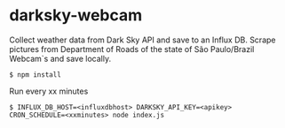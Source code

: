 # darksky-webcam
Collect weather data from Dark Sky API and save to an Influx DB. Scrape pictures from Department of Roads of the state of São Paulo/Brazil Webcam`s and save locally.

    $ npm install

Run every xx minutes

    $ INFLUX_DB_HOST=<influxdbhost> DARKSKY_API_KEY=<apikey> CRON_SCHEDULE=<xxminutes> node index.js
